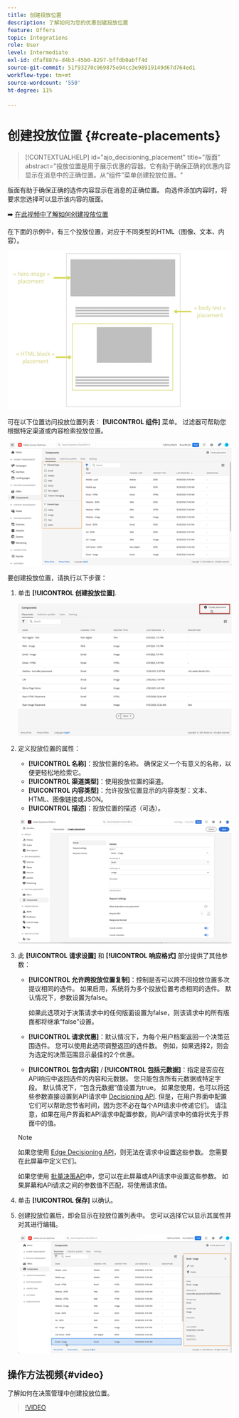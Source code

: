 ```yaml
---
title: 创建投放位置
description: 了解如何为您的优惠创建投放位置
feature: Offers
topic: Integrations
role: User
level: Intermediate
exl-id: dfaf887e-d4b3-45b0-8297-bffdb0abff4d
source-git-commit: 51f93270c969875e94cc3e98919149d67d764ed1
workflow-type: tm+mt
source-wordcount: '550'
ht-degree: 11%

---
```


# 创建投放位置 {#create-placements}

>[!CONTEXTUALHELP]
>id="ajo_decisioning_placement"
>title="版面"
>abstract="投放位置是用于展示优惠的容器。它有助于确保正确的优惠内容显示在消息中的正确位置。从“组件”菜单创建投放位置。"

版面有助于确保正确的选件内容显示在消息的正确位置。 向选件添加内容时，将要求您选择可以显示该内容的版面。

➡️ [在此视频中了解如何创建投放位置](#video)

在下面的示例中，有三个投放位置，对应于不同类型的HTML（图像、文本、内容）。

![](../assets/offers_placement_schema.png)

可在以下位置访问投放位置列表： **[!UICONTROL 组件]** 菜单。 过滤器可帮助您根据特定渠道或内容检索投放位置。

![](../assets/placements_filter.png)

要创建投放位置，请执行以下步骤：

1. 单击 **[!UICONTROL 创建投放位置]**.

   ![](../assets/offers_placement_creation.png)

1. 定义投放位置的属性：

   * **[!UICONTROL 名称]**：投放位置的名称。 确保定义一个有意义的名称，以便更轻松地检索它。
   * **[!UICONTROL 渠道类型]**：使用投放位置的渠道。
   * **[!UICONTROL 内容类型]**：允许投放位置显示的内容类型：文本、HTML、图像链接或JSON。
   * **[!UICONTROL 描述]**：投放位置的描述（可选）。

   ![](../assets/offers_placement_creation_properties.png)


1. 此 **[!UICONTROL 请求设置]** 和 **[!UICONTROL 响应格式]** 部分提供了其他参数：

   * **[!UICONTROL 允许跨投放位置复制]**：控制是否可以跨不同投放位置多次提议相同的选件。 如果启用，系统将为多个投放位置考虑相同的选件。 默认情况下，参数设置为false。

      如果此选项对于决策请求中的任何版面设置为false，则该请求中的所有版面都将继承“false”设置。

   * **[!UICONTROL 请求优惠]**：默认情况下，为每个用户档案返回一个决策范围选件。 您可以使用此选项调整返回的选件数。 例如，如果选择2，则会为选定的决策范围显示最佳的2个优惠。

   * **[!UICONTROL 包含内容]** / **[!UICONTROL 包括元数据]**：指定是否应在API响应中返回选件的内容和元数据。 您只能包含所有元数据或特定字段。 默认情况下，“包含元数据”值设置为true。
   如果您使用，也可以将这些参数直接设置到API请求中 [Decisioning API](https://experienceleague.adobe.com/docs/journey-optimizer/using/offer-decisioning/api-reference/offer-delivery-api/decisioning-api.html). 但是，在用户界面中配置它们可以帮助您节省时间，因为您不必在每个API请求中传递它们。 请注意，如果在用户界面和API请求中配置参数，则API请求中的值将优先于界面中的值。

   >[!NOTE]
   >
   >如果您使用 [Edge Decisioning API](https://experienceleague.adobe.com/docs/journey-optimizer/using/offer-decisioning/api-reference/offer-delivery-api/edge-decisioning-api.html?)，则无法在请求中设置这些参数。 您需要在此屏幕中定义它们。
   >
   >如果您使用 [批量决策API](../api-reference/offer-delivery-api/batch-decisioning-api.md)中，您可以在此屏幕或API请求中设置这些参数。 如果屏幕和APi请求之间的参数值不匹配，将使用请求值。

1. 单击 **[!UICONTROL 保存]** 以确认。

1. 创建投放位置后，即会显示在投放位置列表中。 您可以选择它以显示其属性并对其进行编辑。

   ![](../assets/placement_created.png)

## 操作方法视频{#video}

了解如何在决策管理中创建投放位置。

>[!VIDEO](https://video.tv.adobe.com/v/329372?quality=12)

